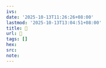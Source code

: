 ```yaml
---
ivs:
date: '2025-10-13T11:26:26+08:00'
lastmod: '2025-10-13T13:04:51+08:00'
title: 󰐝
url: 󰐝
tags: []
hex: 
src:
note:
---
```


